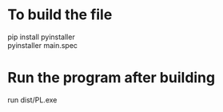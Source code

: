 # To build the file
pip install pyinstaller\
pyinstaller main.spec

# Run the program after building
run dist/PL.exe